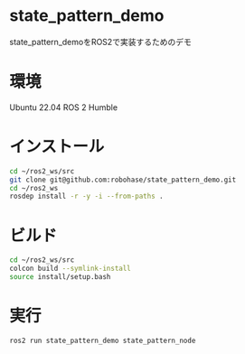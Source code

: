 # state_pattern_demo
state_pattern_demoをROS2で実装するためのデモ

# 環境
Ubuntu 22.04
ROS 2 Humble

# インストール
```bash
cd ~/ros2_ws/src
git clone git@github.com:robohase/state_pattern_demo.git
cd ~/ros2_ws
rosdep install -r -y -i --from-paths .
```

# ビルド
```bash
cd ~/ros2_ws/src
colcon build --symlink-install
source install/setup.bash
```

# 実行
```bash
ros2 run state_pattern_demo state_pattern_node
```